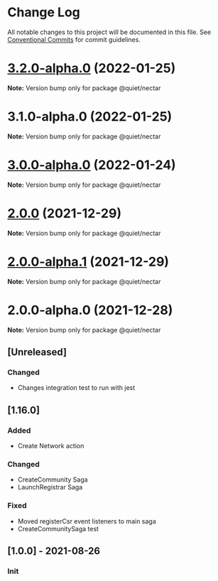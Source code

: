 # Change Log

All notable changes to this project will be documented in this file.
See [Conventional Commits](https://conventionalcommits.org) for commit guidelines.

# [3.2.0-alpha.0](https://github.com/ZbayApp/monorepo/compare/@quiet/nectar@3.1.0-alpha.0...@quiet/nectar@3.2.0-alpha.0) (2022-01-25)

**Note:** Version bump only for package @quiet/nectar





# 3.1.0-alpha.0 (2022-01-25)

**Note:** Version bump only for package @quiet/nectar





# [3.0.0-alpha.0](https://github.com/ZbayApp/monorepo/compare/@quiet/nectar@2.0.0...@quiet/nectar@3.0.0-alpha.0) (2022-01-24)

**Note:** Version bump only for package @quiet/nectar





# [2.0.0](https://github.com/ZbayApp/monorepo/compare/@quiet/nectar@2.0.0-alpha.1...@quiet/nectar@2.0.0) (2021-12-29)

**Note:** Version bump only for package @quiet/nectar





# [2.0.0-alpha.1](https://github.com/ZbayApp/monorepo/compare/@quiet/nectar@2.0.0-alpha.0...@quiet/nectar@2.0.0-alpha.1) (2021-12-29)

**Note:** Version bump only for package @quiet/nectar





# 2.0.0-alpha.0 (2021-12-28)

**Note:** Version bump only for package @quiet/nectar






## [Unreleased]

### Changed

* Changes integration test to run with jest

## [1.16.0]

### Added

* Create Network action

### Changed

* CreateCommunity Saga
* LaunchRegistrar Saga

### Fixed

* Moved registerCsr event listeners to main saga
* CreateCommunitySaga test

## [1.0.0] - 2021-08-26

### Init
